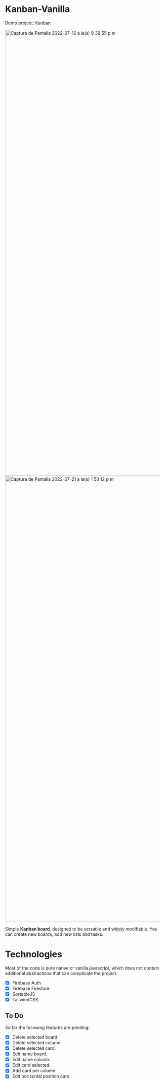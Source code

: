 # Kanban-Vanilla

Demo project: [Kanban](https://kanban-vanilla.vercel.app)

<img width="1440" alt="Captura de Pantalla 2022-07-16 a la(s) 9 39 55 p m" src="https://user-images.githubusercontent.com/43647976/179382311-566c6e4e-975b-464f-8b9e-932a5d92f941.png">
<img width="1440" alt="Captura de Pantalla 2022-07-21 a la(s) 1 53 12 p m" src="https://user-images.githubusercontent.com/43647976/180294267-3c5df8cd-4519-4c7e-9d96-e5d6b67a1b21.png">


Simple **Kanban board**, designed to be versatile and widely modifiable.
You can create new boards, add new lists and tasks.

# Technologies

Most of the code is pure native or vanilla javascript, which does not contain additional abstractions that can complicate the project.
- [x] Firebase Auth
- [x] Firebase Firestore
- [x] SortableJS
- [x] TailwindCSS

## To Do

So far the following features are pending:
- [x] Delete selected board.
- [x] Delete selected column.
- [x] Delete selected card.
- [x] Edit name board.
- [x] Edit name column.
- [x] Edit card selected.
- [x] Add card per column.
- [x] Edit horizontal position card.
